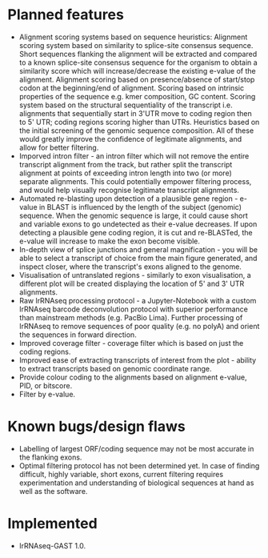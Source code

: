 # Planned features

- Alignment scoring systems based on sequence heuristics: Alignment scoring system based on similarity to splice-site consensus sequence. Short sequences flanking the alignment will be extracted and compared to a known splice-site consensus sequence for the organism to obtain a similarity score which will increase/decrease the existing e-value of the alignment. Alignment scoring based on presence/absence of start/stop codon at the beginning/end of alignment. Scoring based on intrinsic properties of the sequence e.g. kmer composition, GC content. Scoring system based on the structural sequentiality of the transcript i.e. alignments that sequentially start in 3'UTR move to coding region then to 5' UTR; coding regions scoring higher than UTRs. Heuristics based on the initial screening of the genomic sequence composition. All of these would greatly improve the confidence of legitimate alignments, and allow for better filtering.
- Imporved intron filter - an intron filter which will not remove the entire transcript alignment from the track, but rather split the transcript alignment at points of exceeding intron length into two (or more) separate alignments. This could potentially empower filtering process, and would help visually recognise legitimate transcript alignments.
- Automated re-blasting upon detection of a plausible gene region - e-value in BLAST is influenced by the length of the subject (genomic) sequence. When the genomic sequence is large, it could cause short and variable exons to go undetected as their e-value decreases. If upon detecting a plausible gene coding region, it is cut and re-BLASTed, the e-value will increase to make the exon become visible.
- In-depth view of splice junctions and general magnification - you will be able to select a transcript of choice from the main figure generated, and inspect closer, where the transcript's exons aligned to the genome.
- Visualisation of untranslated regions - similarly to exon visualisation, a different plot will be created displaying the location of 5' and 3' UTR alignments.
- Raw lrRNAseq processing protocol - a Jupyter-Notebook with a custom lrRNAseq barcode deconvolution protocol with superior performance than mainstream methods (e.g. PacBio Lima). Further processing of lrRNAseq to remove sequences of poor quality (e.g. no polyA) and orient the sequences in forward direction.
- Improved coverage filter - coverage filter which is based on just the coding regions.
- Improved ease of extracting transcripts of interest from the plot - ability to extract transcripts based on genomic coordinate range.
- Provide colour coding to the alignments based on alignment e-value, PID, or bitscore.
- Filter by e-value.

# Known bugs/design flaws

- Labelling of largest ORF/coding sequence may not be most accurate in the flanking exons.
- Optimal filtering protocol has not been determined yet. In case of finding difficult, highly variable, short exons, current filtering requires experimentation and understanding of biological sequences at hand as well as the software.

# Implemented

- lrRNAseq-GAST 1.0.
